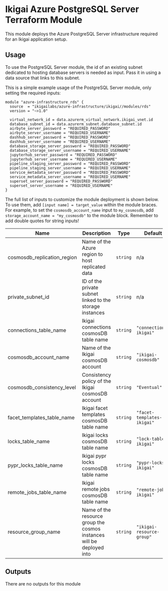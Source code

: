 # Ikigai Azure PostgreSQL Server Terraform Module

This module deploys the Azure PostgreSQL Server infrastructure required for an Ikigai application setup.

## Usage

To use the PostgreSQL Server module, the id of an existing subnet dedicated to hosting database servers is needed as input. Pass it in using a data source that links to this subnet.

This is a simple example usage of the PostgreSQL Server module, only setting the required inputs:

```hcl
module "azure-infrastructure_rds" {
  source  = "ikigailabs/azure-infrastructure/ikigai//modules/rds"
  version = "~>1.0"
  
  virtual_network_id = data.azurerm_virtual_network.ikigai_vnet.id
  database_subnet_id = data.azurerm_subnet.database_subnet.id
  airbyte_server_password = "REQUIRED_PASSWORD"
  airbyte_server_username = "REQUIRED_USERNAME"
  dashhub_server_password = "REQUIRED_PASSWORD"
  dashhub_server_username = "REQUIRED_USERNAME"
  database_storage_server_password = "REQUIRED_PASSWORD"
  database_storage_server_username = "REQUIRED_USERNAME"
  jupyterhub_server_password = "REQUIRED_PASSWORD"
  jupyterhub_server_username = "REQUIRED_USERNAME"
  pipeline_staging_server_password = "REQUIRED_PASSWORD"
  pipeline_staging_server_username = "REQUIRED_USERNAME"
  service_metadata_server_password = "REQUIRED_PASSWORD"
  service_metadata_server_username = "REQUIRED_USERNAME"
  superset_server_password = "REQUIRED_PASSWORD"
  superset_server_username = "REQUIRED_USERNAME"
}
```

The full list of inputs to customize the module deployment is shown below. To use them, add `[input name] = target_value` within the module braces.
For example, to set the `cosmosdb_account_name` input to `my_cosmosdb`, add `storage_account_name = "my_cosmosdb"` to the module block. Remember to add double quotes for string inputs! 

| Name | Description | Type | Default | Required |
|------|-------------|------|---------|:--------:|
| cosmosdb_replication_region | Name of the Azure region to host replicated data | `string` | n/a | yes |
| private_subnet_id | ID of the private subnet linked to the storage instances | `string` | n/a | yes |
| connections_table_name | Ikigai connections cosmosDB table name | `string` | `"connections-ikigai"` | no |
| cosmosdb_account_name | Name of the Ikigai cosmosDB account | `string` | `"ikigai-cosmosdb"` | no |
| cosmosdb_consistency_level | Consistency policy of the Ikigai cosmosDB account | `string` | `"Eventual"` | no |
| facet_templates_table_name | Ikigai facet templates cosmosDB table name | `string` | `"facet-templates-ikigai"` | no |
| locks_table_name | Ikigai locks cosmosDB table name | `string` | `"lock-table-ikigai"` | no |
| pypr_locks_table_name | Ikigai pypr locks cosmosDB table name | `string` | `"pypr-locks-ikigai"` | no |
| remote_jobs_table_name | Ikigai remote jobs cosmosDB table name | `string` | `"remote-jobs-ikigai"` | no |
| resource_group_name | Name of the resource group the cosmos instances will be deployed into | `string` | `"ikigai-resource-group"` | no |

## Outputs

There are no outputs for this module

